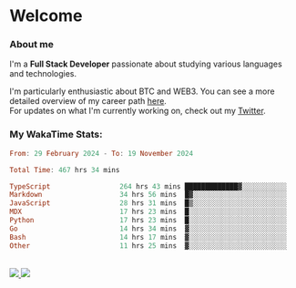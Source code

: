 # Welcome

### About me

I'm a **Full Stack Developer** passionate about studying various languages and technologies. 
</br>

I'm particularly enthusiastic about BTC and WEB3. You can see a more detailed overview of my career path [here](https://yan-pi.vercel.app/).
</br>
For updates on what I'm currently working on, check out my [Twitter](https://twitter.com/yamigake).

### My WakaTime Stats:
<!--START_SECTION:waka-->

```haskell
From: 29 February 2024 - To: 19 November 2024

Total Time: 467 hrs 34 mins

TypeScript                 264 hrs 43 mins █████████████▓░░░░░░░░░░░   55.27 %
Markdown                   34 hrs 56 mins  █▓░░░░░░░░░░░░░░░░░░░░░░░   07.29 %
JavaScript                 28 hrs 31 mins  █▒░░░░░░░░░░░░░░░░░░░░░░░   05.96 %
MDX                        17 hrs 23 mins  █░░░░░░░░░░░░░░░░░░░░░░░░   03.63 %
Python                     17 hrs 23 mins  █░░░░░░░░░░░░░░░░░░░░░░░░   03.63 %
Go                         14 hrs 34 mins  ▓░░░░░░░░░░░░░░░░░░░░░░░░   03.04 %
Bash                       14 hrs 17 mins  ▓░░░░░░░░░░░░░░░░░░░░░░░░   02.98 %
Other                      11 hrs 25 mins  ▓░░░░░░░░░░░░░░░░░░░░░░░░   02.38 %
```

<!--END_SECTION:waka-->

<div style="display: inline_block"><br>
  <a style="border-radius:10px;" href="https://www.linkedin.com/in/yan-fernandes-55a81a201/" target="_blank"><img src="https://skillicons.dev/icons?i=linkedin" target="_blank"</a> 
  <a style="border-radius:10px;" href = "mailto:yanfernandes404@gmail.com"><img src="https://skillicons.dev/icons?i=gmail" target="_blank"></a>
</div>
